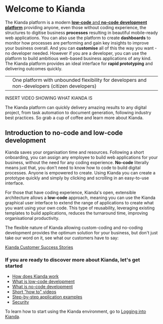 # Welcome to Kianda

The Kianda platform is a modern [**low-code** and **no-code** **development platform**](#introduction-to-no-code-and-low-code-development) providing anyone, even those without coding experience, the structures to digitise business **processes** resulting in beautiful mobile-ready web applications. You can also use the platform to create **dashboards** to monitor how processes are performing and gain key insights to improve your business overall. And you can **customise** all of this the way you want - no developer needed. However if you are a developer, you can use the platform to build ambitious web-based business applications of any kind. The Kianda platform provides an ideal interface for **rapid prototyping** and delivering outcomes quickly.

|      |                                                              |      |
| ---- | ------------------------------------------------------------ | ---- |
|      | One platform with unbounded flexibility for developers and non-developers (citizen developers) |      |

INSERT VIDEO SHOWING WHAT KIANDA IS



The Kianda platform can quickly delivery amazing results to any digital project, from task automation to document generation, following industry best practices. So grab a cup of coffee and learn more about Kianda.



## Introduction to no-code and low-code development

Kianda saves your organisation time and resources. Following a short onboarding, you can assign any employee to build web applications for your business, without the need for any coding experience. **No-code** literally means just that, you don't need to know how to code to build digital processes. Anyone is empowered to create. Using Kianda you can create a prototype quickly and simply by clicking and scrolling in an easy-to-use interface. 

For those that have coding experience, Kianda's open, extensible architecture allows a **low-code** approach, meaning you can use the Kianda graphical user interface to extend the range of applications to create what you want using your own code. This type of reusability, leveraging existing templates to build applications, reduces the turnaround time, improving organisational productivity.

The flexible nature of Kianda allowing custom-coding and no-coding development provides the optimum solution for your business, but don't just take our word on it, see what our customers have to say: 

[Kianda Customer Success Stories](https://www.kianda.com/case-studies/)



### If you are ready to discover more about Kianda, let's get started ###

- [How does Kianda work](/platform/)
- [What is low-code development](/lowcode/)
- [What is no-code development](/nocode/)
- [Short "how to" videos](/how-to/)
- [Step-by-step application examples](/examples/)
- [Security](/security/)

To learn how to start using the Kianda environment, go to [Logging into Kianda](loggingin.md).





